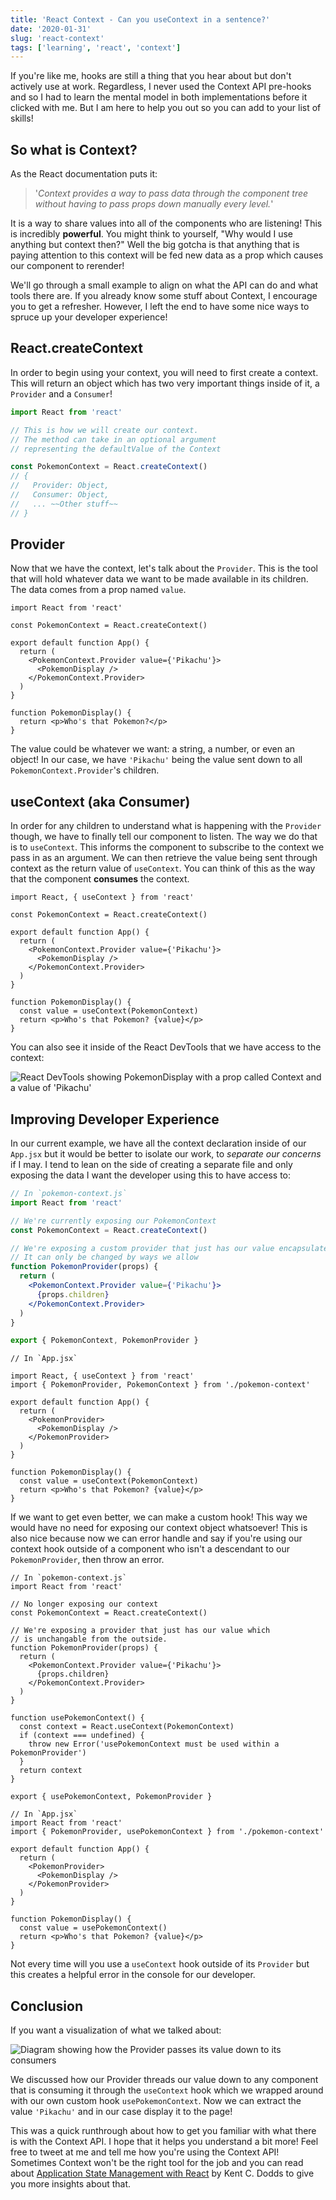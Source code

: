 ```yaml
---
title: 'React Context - Can you useContext in a sentence?'
date: '2020-01-31'
slug: 'react-context'
tags: ['learning', 'react', 'context']
---
```


If you're like me, hooks are still a thing that you hear about but don't actively use at work. Regardless, I never used the Context API pre-hooks and so I had to learn the mental model in both implementations before it clicked with me. But I am here to help you out so you can add to your list of skills!

## So what is Context?

As the React documentation puts it:

> '_Context provides a way to pass data through the component tree without having to pass
> props down manually every level._'

It is a way to share values into all of the components who are listening! This is incredibly **powerful**. You might think to yourself, "Why would I use anything but context then?" Well the big gotcha is that anything that is paying attention to this context will be fed new data as a prop which causes our component to rerender!

We'll go through a small example to align on what the API can do and what tools there are. If you already know some stuff about Context, I encourage you to get a refresher. However, I left the end to have some nice ways to spruce up your developer experience!

## React.createContext

In order to begin using your context, you will need to first create a context. This will return an object which has two very important things inside of it, a `Provider` and a `Consumer`!

```jsx
import React from 'react'

// This is how we will create our context.
// The method can take in an optional argument
// representing the defaultValue of the Context

const PokemonContext = React.createContext()
// {
//   Provider: Object,
//   Consumer: Object,
//   ... ~~Other stuff~~
// }
```

## Provider

Now that we have the context, let's talk about the `Provider`. This is the tool that will hold whatever data we want to be made available in its children. The data comes from a prop named `value`.

```jsx{7,9}
import React from 'react'

const PokemonContext = React.createContext()

export default function App() {
  return (
    <PokemonContext.Provider value={'Pikachu'}>
      <PokemonDisplay />
    </PokemonContext.Provider>
  )
}

function PokemonDisplay() {
  return <p>Who's that Pokemon?</p>
}
```

The value could be whatever we want: a string, a number, or even an object! In our case, we have `'Pikachu'` being the value sent down to all `PokemonContext.Provider`'s children.

## useContext (aka Consumer)

In order for any children to understand what is happening with the `Provider` though, we have to finally tell our component to listen. The way we do that is to `useContext`. This informs the component to subscribe to the context we pass in as an argument. We can then retrieve the value being sent through context as the return value of `useContext`. You can think of this as the way that the component **consumes** the context.

```jsx{1,14-15}
import React, { useContext } from 'react'

const PokemonContext = React.createContext()

export default function App() {
  return (
    <PokemonContext.Provider value={'Pikachu'}>
      <PokemonDisplay />
    </PokemonContext.Provider>
  )
}

function PokemonDisplay() {
  const value = useContext(PokemonContext)
  return <p>Who's that Pokemon? {value}</p>
}
```

You can also see it inside of the React DevTools that we have access to the context:

![React DevTools showing PokemonDisplay with a prop called Context and a value of 'Pikachu'](./images/react_devtools_context.png)

## Improving Developer Experience

In our current example, we have all the context declaration inside of our `App.jsx` but it would be better to isolate our work, to _separate our concerns_ if I may. I tend to lean on the side of creating a separate file and only exposing the data I want the developer using this to have access to:

```jsx
// In `pokemon-context.js`
import React from 'react'

// We're currently exposing our PokemonContext
const PokemonContext = React.createContext()

// We're exposing a custom provider that just has our value encapsulated.
// It can only be changed by ways we allow
function PokemonProvider(props) {
  return (
    <PokemonContext.Provider value={'Pikachu'}>
      {props.children}
    </PokemonContext.Provider>
  )
}

export { PokemonContext, PokemonProvider }
```

```jsx{4,8-10}
// In `App.jsx`

import React, { useContext } from 'react'
import { PokemonProvider, PokemonContext } from './pokemon-context'

export default function App() {
  return (
    <PokemonProvider>
      <PokemonDisplay />
    </PokemonProvider>
  )
}

function PokemonDisplay() {
  const value = useContext(PokemonContext)
  return <p>Who's that Pokemon? {value}</p>
}
```

If we want to get even better, we can make a custom hook! This way we would have no need for exposing our context object whatsoever! This is also nice because now we can error handle and say if you're using our context hook outside of a component who isn't a descendant to our `PokemonProvider`, then throw an error.

```jsx{17-23,25}
// In `pokemon-context.js`
import React from 'react'

// No longer exposing our context
const PokemonContext = React.createContext()

// We're exposing a provider that just has our value which
// is unchangable from the outside.
function PokemonProvider(props) {
  return (
    <PokemonContext.Provider value={'Pikachu'}>
      {props.children}
    </PokemonContext.Provider>
  )
}

function usePokemonContext() {
  const context = React.useContext(PokemonContext)
  if (context === undefined) {
    throw new Error('usePokemonContext must be used within a PokemonProvider')
  }
  return context
}

export { usePokemonContext, PokemonProvider }
```

```jsx{2,3,14}
// In `App.jsx`
import React from 'react'
import { PokemonProvider, usePokemonContext } from './pokemon-context'

export default function App() {
  return (
    <PokemonProvider>
      <PokemonDisplay />
    </PokemonProvider>
  )
}

function PokemonDisplay() {
  const value = usePokemonContext()
  return <p>Who's that Pokemon? {value}</p>
}
```

Not every time will you use a `useContext` hook outside of its `Provider` but this creates a helpful error in the console for our developer.

## Conclusion

If you want a visualization of what we talked about:

![Diagram showing how the Provider passes its value down to its consumers](./images/context-diagram.png)

We discussed how our Provider threads our value down to any component that is consuming it through the `useContext` hook which we wrapped around with our own custom hook `usePokemonContext`. Now we can extract the value `'Pikachu'` and in our case display it to the page!

This was a quick runthrough about how to get you familiar with what there is with the Context API. I hope that it helps you understand a bit more! Feel free to tweet at me and tell me how you're using the Context API! Sometimes Context won't be the right tool for the job and you can read about [Application State Management with React](https://kentcdodds.com/blog/application-state-management-with-react) by Kent C. Dodds to give you more insights about that.
